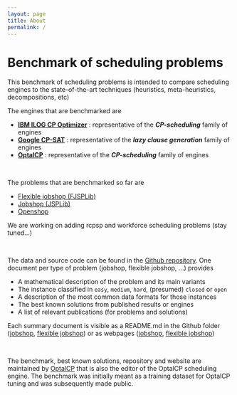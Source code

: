 ```yaml
---
layout: page
title: About
permalink: /
---
```


# Benchmark of scheduling problems

This benchmark of scheduling problems is intended to compare scheduling engines to the state-of-the-art techniques (heuristics, meta-heuristics, decompositions, etc)

The engines that are benchmarked are
- [**IBM ILOG CP Optimizer**](https://www.ibm.com/products/ilog-cplex-optimization-studio/cplex-cp-optimizer) : representative of the ***CP-scheduling*** family of engines
- [**Google CP-SAT**](https://developers.google.com/optimization) : representative of the ***lazy clause generation*** family of engines
- [**OptalCP**](https://optalcp.com) : representative of the ***CP-scheduling*** family of engines

<br/>

The problems that are benchmarked so far are
- [Flexible jobshop (FJSPLib)](https://github.com/ScheduleOpt/benchmarks/tree/main/flexible%20jobshop)
- [Jobshop (JSPLib)](https://github.com/ScheduleOpt/benchmarks/tree/main/jobshop)
- [Openshop](https://github.com/ScheduleOpt/benchmarks/tree/main/openshop)

We are working on adding rcpsp and workforce scheduling problems (stay tuned...)

<br/>

The data and source code can be found in the [Github repository](https://github.com/ScheduleOpt/benchmarks). One document per type of problem (jobshop, flexible jobshop, ...) provides
- A mathematical description of the problem and its main variants
- The instance classified in `easy`, `medium`, `hard`, (presumed) `closed` or `open`
- A description of the most common data formats for those instances
- The best known solutions from published results or engines 
- A list of relevant publications (for problems and solutions)

Each summary document is visible as a README.md in the Github folder ([jobshop](https://github.com/ScheduleOpt/benchmarks/tree/main/jobshop), [flexible jobshop](https://github.com/ScheduleOpt/benchmarks/tree/main/flexible%20jobshop)) or as webpages ([jobshop](https://scheduleopt.github.io/benchmarks/jsplib/), [flexible jobshop](https://scheduleopt.github.io/benchmarks/fjsplib/))

<br/>

The benchmark, best known solutions, repository and website are maintained by [OptalCP](https://optalcp.org) that is also the editor of the OptalCP scheduling engine. The benchmark was initially meant as a training dataset for OptalCP tuning and was subsequently made public.
